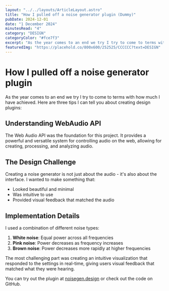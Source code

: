 ```yaml
---
layout: "../../layouts/ArticleLayout.astro"
title: "How I pulled off a noise generator plugin (Dummy)"
pubDate: 2024-12-01
date: "1 December 2024"
minutesRead: "4"
category: "DESIGN"
categoryColor: "#fce7f3"
excerpt: "As the year comes to an end we try I try to come to terms with how much I have achieved. Here are three tips I can tell you..."
featuredImg: "https://placehold.co/800x600/252525/CCCCCC?text=DESIGN"
---
```


# How I pulled off a noise generator plugin

As the year comes to an end we try I try to come to terms with how much I have achieved. Here are three tips I can tell you about creating design plugins:

## Understanding WebAudio API

The Web Audio API was the foundation for this project. It provides a powerful and versatile system for controlling audio on the web, allowing for creating, processing, and analyzing audio.

## The Design Challenge

Creating a noise generator is not just about the audio - it's also about the interface. I wanted to make something that:

- Looked beautiful and minimal
- Was intuitive to use
- Provided visual feedback that matched the audio

## Implementation Details

I used a combination of different noise types:

1. **White noise**: Equal power across all frequencies
2. **Pink noise**: Power decreases as frequency increases
3. **Brown noise**: Power decreases more rapidly at higher frequencies

The most challenging part was creating an intuitive visualization that responded to the settings in real-time, giving users visual feedback that matched what they were hearing.

You can try out the plugin at [noisegen.design](https://noisegen.design) or check out the code on GitHub.
